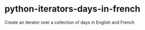 # python-iterators-days-in-french

Create an iterator over a collection of days in English and French
